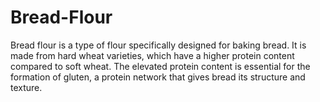 # Bread-Flour
Bread flour is a type of flour specifically designed for baking bread. It is made from hard wheat varieties, which have a higher protein content compared to soft wheat. The elevated protein content is essential for the formation of gluten, a protein network that gives bread its structure and texture.
